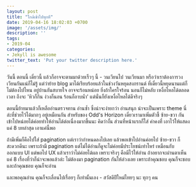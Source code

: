 ```yaml
---
layout: post
title: "ใกล้เข้าไปทุกที"
date: 2019-04-16 18:02:03 +0700
image: '/assets/img/'
description: ''
tags:
- 2019-04
categories:
- Jekyll is awesome
twitter_text: 'Put your twitter description here.'
---
```

วันนี้ ตอนนี้ เดี๋ยวนี้ แล้วก็อาจจะตามมาด้วยเร็วๆ นี้ - วนเวียนไป วนเวียนมา หรือว่าเราต้องการวงเวียนกันแน่ก็ไม่รู้ แต่ว่าย้าย blog มาได้เรียบร้อยแล้วในช่วงวันหยุดสงกรานต์ ที่เดี๋ยวนี้หยุดนานแต่ก็ไม่ต้องไปไหน อยู่บ้านกันสบายใจ อาจจะร้อนหน่อย ยิ่งถ้าใครใจร้อน นอนก็ไม่หลับ เหงื่อไหลได้ตลอดเวลา ถึงจะ 'หิวก็กิน ง่วงก็นอน ร้อนก็อาบน้ำ' แต่นั่นก็ยังเหงื่อไหลได้ดีจริงๆ

ตอนนี้ย้ายมาแล้วก็เหลืออ่านตรวจทาน อ่านซ้ำ ซึ่งน่าจะง่ายกว่า อ่านสนุก น่าจะเป็นเพราะ theme นี่ล่ะที่ช่วยไว้ได้มากๆ อยู่เหมือนกัน สำหรับของ Odd's Horizon เดี๋ยวเรามาเพิ่มตัวชี้ ซ้าย-ขวา กันเข้าไปหน่อยได้ค่อยทำให้อ่านได้ต่อเนื่องมากขึ้นนะ คิดว่างั้น ส่วนที่หน้าแรกก็ใส่ ค่าคงที่ เอาไว้ให้แสดงแค่ 8 บทล่าสุด เอาแค่นี้พอ

ถ้ามีเพิ่มก็คือไปใส่ pagination แต่เราว่ากำหนดลงไปเลย แล้วพอเข้าไปอ่านค่อยไป ซ้าย-ขวา ก็สะดวกดีนะ เพราะถ้ามี pagination แต่ไม่ได้อ่านก็ดูจะไม่ค่อยมีประโยชน์เท่าไหร่ เหมือนกับออกแบบ UI แต่พอไป UX แล้วเราว่าไม่ค่อยได้ผล เพราะจริงๆ คือมีไว้ให้อ่าน ถ้าอยากจะผ่านตาเห็นแค่ 8 เรื่องที่ว่าก็น่าจะพอแล้วล่ะ ไม่ต้องมา pagination กันให้ล่วงเลย เพราะถ้าคุณชอบ คุณก็จะชอบ และถ้าคุณชอบ คุณก็จะอ่าน

และพอคุณอ่าน คุณก็จะเลื่อนไปเรื่อยๆ ก็เท่านั้นเอง - สวัสดีปีใหม่ไทยๆ นะ ทุกๆ คน
